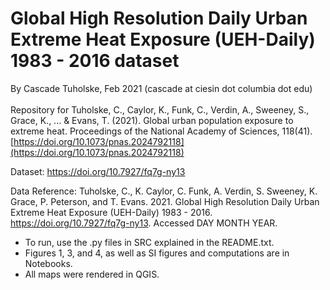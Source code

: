 # Global High Resolution Daily Urban Extreme Heat Exposure (UEH-Daily) 1983 - 2016 dataset <br>
By Cascade Tuholske, Feb 2021 (cascade at ciesin dot columbia dot edu) <br> <br>
Repository for Tuholske, C., Caylor, K., Funk, C., Verdin, A., Sweeney, S., Grace, K., ... & Evans, T. (2021). Global urban population exposure to extreme heat. Proceedings of the National Academy of Sciences, 118(41). [https://doi.org/10.1073/pnas.2024792118](https://doi.org/10.1073/pnas.2024792118)

Dataset: https://doi.org/10.7927/fq7g-ny13

Data Reference: Tuholske, C., K. Caylor, C. Funk, A. Verdin, S. Sweeney, K. Grace, P. Peterson, and T. Evans. 2021. Global High Resolution Daily Urban Extreme Heat Exposure (UEH-Daily) 1983 - 2016. https://doi.org/10.7927/fq7g-ny13. Accessed DAY MONTH YEAR.

- To run, use the .py files in SRC explained in the README.txt. 
- Figures 1, 3, and 4, as well as SI figures and computations are in Notebooks.
- All maps were rendered in QGIS. 
